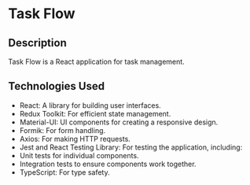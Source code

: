 # Task Flow

## Description
Task Flow is a React application for task management.

## Technologies Used
- React: A library for building user interfaces.
- Redux Toolkit: For efficient state management.
- Material-UI: UI components for creating a responsive design.
- Formik: For form handling.
- Axios: For making HTTP requests.
- Jest and React Testing Library: For testing the application, including:
- Unit tests for individual components.
- Integration tests to ensure components work together.
- TypeScript: For type safety.

